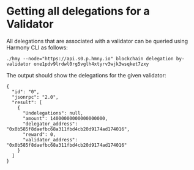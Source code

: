 # Getting all delegations for a Validator

All delegations that are associated with a validator can be queried using Harmony CLI as follows:

```text
./hmy --node="https://api.s0.p.hmny.io" blockchain delegation by-validator one1pdv9lrdwl0rg5vglh4xtyrv3wjk3wsqket7zxy
```

The output should show the delegations for the given validator:

```text
{
  "id": "0",
  "jsonrpc": "2.0",
  "result": [
    {
      "Undelegations": null,
      "amount": 14000000000000000000,
      "delegator_address": "0x0b585f8daefbc68a311fbd4cb20d9174ad174016",
      "reward": 0,
      "validator_address": "0x0b585f8daefbc68a311fbd4cb20d9174ad174016"
    }
  ]
}
```

